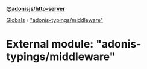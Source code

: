**[@adonisjs/http-server](../README.md)**

[Globals](../README.md) › ["adonis-typings/middleware"](_adonis_typings_middleware_.md)

# External module: "adonis-typings/middleware"